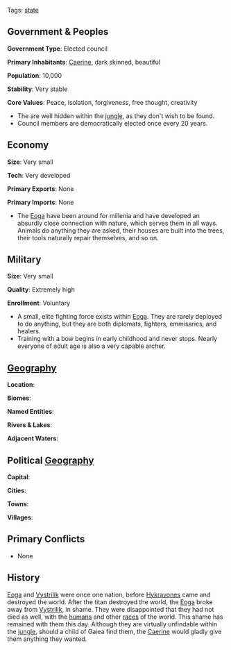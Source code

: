 Tags: [state](States)

## Government & Peoples

**Government Type**: Elected council

**Primary Inhabitants**: [Caerine](Caerine), dark skinned, beautiful

**Population**: 10,000

**Stability**: Very stable

**Core Values**: Peace, isolation, forgiveness, free thought, creativity

- The are well hidden within the [jungle](Jungles), as they don't wish to be found.
- Council members are democratically elected once every 20 years.


## Economy

**Size**: Very small

**Tech**: Very developed

**Primary Exports**: None

**Primary Imports**: None

- The [Eoga](Eoga) have been around for millenia and have developed an absurdly close connection with nature, which serves them in all ways. Animals do anything they are asked, their houses are built into the trees, their tools naturally repair themselves, and so on.


## Military

**Size**: Very small

**Quality**: Extremely high

**Enrollment**: Voluntary

- A small, elite fighting force exists within [Eoga](Eoga). They are rarely deployed to do anything, but they are both diplomats, fighters, emmisaries, and healers. 
- Training with a bow begins in early childhood and never stops. Nearly everyone of adult age is also a very capable archer.


## [Geography](Geography)

**Location**: 

**Biomes**: 

**Named Entities**:

**Rivers & Lakes**: 

**Adjacent Waters**: 


## Political [Geography](Geography)

**Capital**: 

**Cities**: 

**Towns**: 

**Villages**: 


## Primary Conflicts

- None


## History

[Eoga](Eoga) and [Vystrilik](Vystrilik) were once one nation, before [Hykravones](Hykravones) came and destroyed the world. After the titan destroyed the world, the [Eoga](Eoga) broke away from [Vystrilik](Vystrilik), in shame. They were disappointed that they had not died as well, with the [humans](Humans) and other [races](Races) of the world. This shame has remained with them this day. Although they are virtually unfindable within the [jungle](Jungles), should a child of Gaiea find them, the [Caerine](Caerine) would gladly give them anything they wanted.

